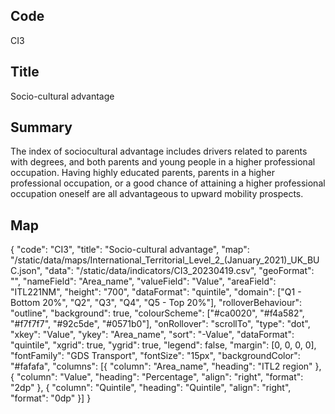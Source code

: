 ## Code
CI3

## Title
Socio-cultural advantage

## Summary
The index of sociocultural advantage includes drivers related to parents with degrees, and both parents and young people in a higher professional occupation. Having highly educated parents, parents in a higher professional occupation, or a good chance of attaining a higher professional occupation oneself are all advantageous to upward mobility prospects.

## Map
{ "code": "CI3", "title": "Socio-cultural advantage", "map": "/static/data/maps/International_Territorial_Level_2_(January_2021)_UK_BUC.json", "data": "/static/data/indicators/CI3_20230419.csv", "geoFormat": "", "nameField": "Area_name", "valueField": "Value", "areaField": "ITL221NM", "height": "700", "dataFormat": "quintile", "domain": ["Q1 - Bottom 20%", "Q2", "Q3", "Q4", "Q5 - Top 20%"], "rolloverBehaviour": "outline", "background": true, "colourScheme": ["#ca0020", "#f4a582", "#f7f7f7", "#92c5de", "#0571b0"], "onRollover": "scrollTo", "type": "dot", "xkey": "Value", "ykey": "Area_name", "sort": "-Value", "dataFormat": "quintile", "xgrid": true, "ygrid": true, "legend": false, "margin": [0, 0, 0, 0], "fontFamily": "GDS Transport", "fontSize": "15px", "backgroundColor": "#fafafa", "columns": [{ "column": "Area_name", "heading": "ITL2 region" }, { "column": "Value", "heading": "Percentage", "align": "right", "format": "2dp" }, { "column": "Quintile", "heading": "Quintile", "align": "right", "format": "0dp" }] }
